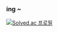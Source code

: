 ### ing ~ 
[![Solved.ac
프로필](http://mazassumnida.wtf/api/v2/generate_badge?boj=mayeelb)](https://solved.ac/mayeelb)
<!--
**may-eelb/may-eelb** is a ✨ _special_ ✨ repository because its `README.md` (this file) appears on your GitHub profile.

Here are some ideas to get you started:

- 🔭 I’m currently working on ...
- 🌱 I’m currently learning ...
- 👯 I’m looking to collaborate on ...
- 🤔 I’m looking for help with ...
- 💬 Ask me about ...
- 📫 How to reach me: ...
- 😄 Pronouns: ...
- ⚡ Fun fact: ...
-->
